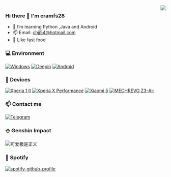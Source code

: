 <!--
**Cheng171/Cheng171** is a ✨ _special_ ✨ repository because its `README.md` (this file) appears on your GitHub profile.
Here are some ideas to get you started:
- 🔭 I’m currently working on ...
- 🌱 I’m currently learning Android
- 👯 I’m looking to collaborate on ...
- 🤔 I’m looking for help with ...
- 💬 Ask me about ...
- 📫 How to reach me: ...
- 😄 Pronouns: ...
- ⚡ Fun fact: ...
-->
<img align="right" src="https://github-readme-stats.vercel.app/api?username=Cheng171&include_all_commits=true&show_icons=true&theme=buefy&count_private=true&hide_border=true" />

### Hi there 👋 I'm cramfs28
- 🌱 I’m learning Python ,Java and Android
- 📫 Email: chjj54@hotmail.com
- 🍔 Like fast food

### 💻 Environment
[![Windows](https://img.shields.io/badge/Windows-00BBFF?style=flat-square&logo=Windows&logoColor=FFFFFF&labelColor=00BBFF)](https://www.microsoft.com/windows10)
[![Deepin](https://img.shields.io/badge/Deepin-008BFF?style=flat-square&logo=deepin&logoColor=FFFFFF&labelColor=008BFF)](https://www.deepin.org)
[![Android](https://img.shields.io/badge/Android-00C000?style=flat-square&logo=android&logoColor=FFFFFF&labelColor=00C000)](https://www.android.com/android-12/)

### 📱 Devices
[![Xperia 1 II](https://img.shields.io/badge/Xperia%201%20II-4F4F4F?style=flat-square&logo=Sony&logoColor=FFFFFF&labelColor=4F4F4F)](https://www.sonystyle.com.cn/products/xperia/xperia_1m2/xperia_1m2_purple.html)
[![Xperia X Performance](https://img.shields.io/badge/Xperia%20X%20Performance-4F4F4F?style=flat-square&logo=Sony&logoColor=FFFFFF&labelColor=4F4F4F)](https://https://xperia.sony.jp/xperia/softbank/x_performance/)
[![Xiaomi 5](https://img.shields.io/badge/Xiaomi%205-ED9121?style=flat-square&logo=xiaomi&logoColor=FFFFFF&labelColor=ED9121)](https://www.mi.com/mi5)
[![MECHREVO Z3-Air](https://img.shields.io/badge/MECHREVO%20Z3Air-00BBFF?style=flat-square&labelColor=00BBFF)](https://www.mechrevo.com/)
### 📫 Contact me
[![Telegram](https://img.shields.io/badge/%40cramfs28-0088CC?style=flat-square&logo=telegram&logoColor=FFFFFF&labelColor=0088CC)](https://t.me/cramfs28)

<!--
### 💰 Buy me a coffee
* [爱发电](https://nope.nope)
-->

### ⛄ Genshin Impact
![可爱极是正义](https://genshin-card.getloli.com/60/81396336.png)

### 🎵 Spotify
[![spotify-github-profile](https://spotify-github-profile.vercel.app/api/view?uid=31jy7bajepmnmdywkpy23bpma5wm&cover_image=true&theme=novatorem&bar_color=53b14f&bar_color_cover=true)](https://github.com/kittinan/spotify-github-profile)
